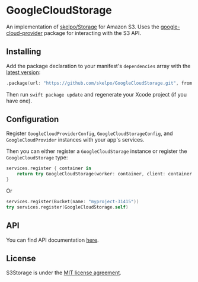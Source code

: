 # GoogleCloudStorage


An implementation of [skelpo/Storage](https://github.com/skelpo/Storage) for Amazon S3. Uses the [google-cloud-provider](https://github.com/vapor-community/google-cloud-provider) package for interacting with the S3 API.

## Installing

Add the package declaration to your manifest's `dependencies` array with the [latest version](https://github.com/skelpo/GoogleCloudStorage/releases/latest):

```swift
.package(url: "https://github.com/skelpo/GoogleCloudStorage.git", from: "0.1.0")
```

Then run `swift package update` and regenerate your Xcode project (if you have one).

## Configuration

Register `GoogleCloudProviderConfig`, `GoogleCloudStorageConfig`, and `GoogleCloudProvider` instances with your app's services.

Then you can either register a `GoogleCloudStorage` instance or register the `GoogleCloudStorage` type:

```swift
services.register { container in
	return try GoogleCloudStorage(worker: container, client: container.make(), bucket: "myproject-31415")
}
```

Or

```swift
services.register(Bucket(name: "myproject-31415"))
try services.register(GoogleCloudStorage.self)
```

## API

You can find API documentation [here](http://www.skelpo.codes/GoogleCloudStorage/).

## License

S3Storage is under the [MIT license agreement](https://github.com/skelpo/GoogleCloudStorage/blob/master/LICENSE).
